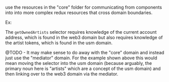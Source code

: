 use the resources in the "core" folder for communicating from components into into more complex redux resources that cross domain boundaries.

Ex:

The `getOwnedArtists` selector requires knowledge of the current account address, which is found in the web3 domain but also requires knowledge of the artist tokens, which is found in the usm domain.

@TODO - It may make sense to do away with the "core" domain and instead just use the "mediator" domain. For the example shown above this would mean moving the selector into the usm domain (because arguably, the primary noun here is "artists" which are a concept of the usm domain) and then linking over to the web3 domain via the mediator.

